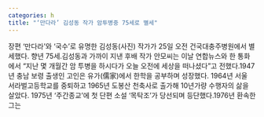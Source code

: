 ```yaml
---
categories: h
title: "‘만다라’ 김성동 작가 암투병중 75세로 별세"
---
```

장편 ‘만다라’와 ‘국수’로 유명한 김성동(사진) 작가가 25일 오전 건국대충주병원에서 별세했다. 향년 75세.김성동과 가까이 지낸 후배 작가 안모씨는 이날 연합뉴스와 한 통화에서 “지난 몇 개월간 암 투병을 하시다가 오늘 오전에 세상을 떠나셨다”고 전했다.1947년 충남 보령 출생인 고인은 유가(儒家)에서 한학을 공부하며 성장했다. 1964년 서울 서라벌고등학교를 중퇴하고 1965년 도봉산 천축사로 출가해 10년가량 수행자의 삶을 살았다. 1975년 ‘주간종교’에 첫 단편 소설 ‘목탁조’가 당선되며 등단했다.1976년 환속한 그는